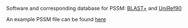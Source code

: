 Software and corresponding database for PSSM: [BLAST+](https://ftp.ncbi.nlm.nih.gov/blast/executables/blast+/LATEST/) and [UniRef90](https://ftp.uniprot.org/pub/databases/uniprot/uniref/uniref90/)

An example PSSM file can be found [here](../input/1e96A.pssm)
